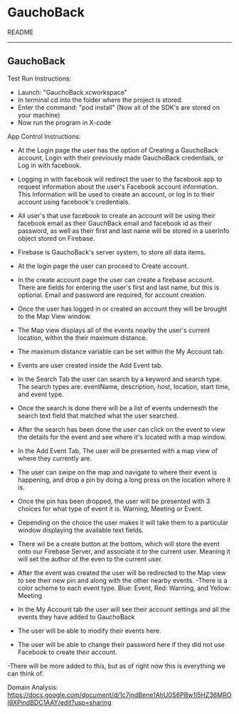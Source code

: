 # GauchoBack

README

----------
GauchoBack 
----------

Test Run Instructions:
 - Launch: "GauchoBack.xcworkspace"
 - In terminal cd into the folder where the project is stored.
 - Enter the command: "pod install" (Now all of the SDK's are stored on your machine)
 - Now run the program in X-code

App Control Instructions:
 - At the Login page the user has the option of Creating a GauchoBack account, Login with their previously made GauchoBack credentials, or Log in with facebook.
 - Logging in with facebook will redirect the user to the facebook app to request information about the user's Facebook account information.  This Information will be used to create an account, or log in to their account using facebook's credentials.
 - All user's that use facebook to create an account will be using their facebook email as their GauchBack email and facebook id as their password, as well as their first and last name will be stored in a userInfo object stored on Firebase.
 - Firebase is GauchoBack's server system, to store all data items.
 - At the login page the user can proceed to Create account.
 - In the create account page the user can create a firebase account.  There are fields for entering the user's first and last name, but this is optional.  Email and password are required, for account creation.
 - Once the user has logged in or created an account they will be brought to the Map View window.

 - The Map view displays all of the events nearby the user's current location, within the their maximum distance.  
 - The maximum distance variable can be set within the My Account tab.  
 - Events are user created inside the Add Event tab.
 - In the Search Tab the user can search by a keyword and search type. The search types are: eventName, description, host, location, start time, and event type.
 - Once the search is done there will be a list of events undernesth the search text field that matched what the user searched.
 - After the search has been done the user can click on the event to view the details for the event and see where it's located with a map window.

 - In the Add Event Tab, The user will be presented with a map view of where they currently are.  
 - The user can swipe on the map and navigate to where their event is happening, and drop a pin by doing a long press on the location where it is.  
 - Once the pin has been dropped, the user will be presented with 3 choices for what type of event it is. Warning, Meeting or Event.  
 - Depending on the choice the user makes it will take them to a particular window displaying the available text fields.  
 - There wil be a create button at the bottom, which will store the event onto our Firebase Server, and associate it to the current user.  Meaning it will set the author of the even to the current user.
 - After the event was created the user will be redirected to the Map view to see their new pin and along with the other nearby events.
 -There is a color scheme to each event type.  Blue: Event, Red: Warning, and Yellow: Meeting

 - In the My Account tab the user will see their account settings and all the events they have added to GauchoBack
 - The user will be able to modify their events here.
 - The user will be able to change their password here if they did not use Facebook to create their account.  

 -There will be more added to this, but as of right now this is everything we can think of.

 Domain Analysis: https://docs.google.com/document/d/1c7jndBene1AhU0S6PBw1l5HZ36MROI9XPindBDC1AAY/edit?usp=sharing
